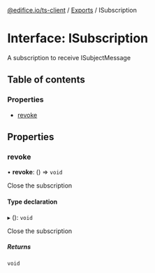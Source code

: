 [@edifice.io/ts-client](../README.md) / [Exports](../modules.md) / ISubscription

# Interface: ISubscription

A subscription to receive ISubjectMessage

## Table of contents

### Properties

- [revoke](ISubscription.md#revoke)

## Properties

### revoke

• **revoke**: () => `void`

Close the subscription

#### Type declaration

▸ (): `void`

Close the subscription

##### Returns

`void`
